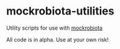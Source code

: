 # mockrobiota-utilities
Utility scripts for use with [mockrobiota](https://github.com/caporaso-lab/mockrobiota)

All code is in alpha. Use at your own risk!
